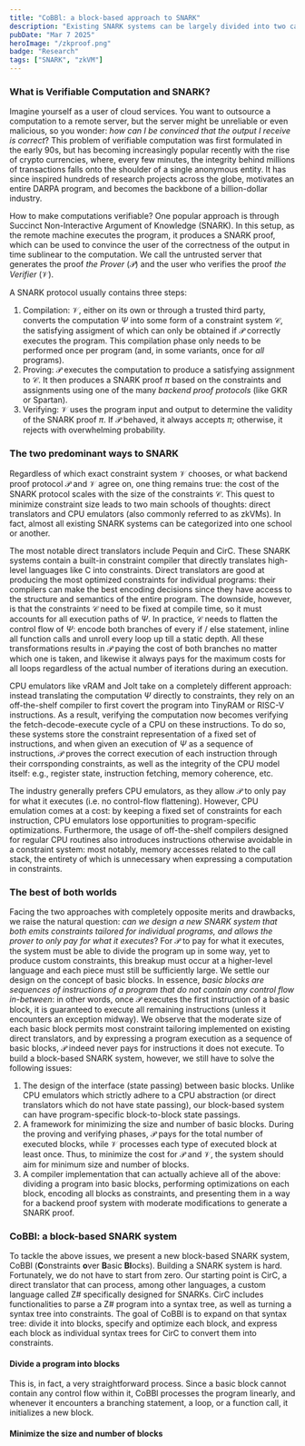 ```yaml
---
title: "CoBBl: a block-based approach to SNARK"
description: "Existing SNARK systems can be largely divided into two categories: direct translators and CPU emulators. In this blog we present a new middle-path between the two systems and show that a new SNARK system based on basic blocks can overcome the main drawbacks of both existing systems."
pubDate: "Mar 7 2025"
heroImage: "/zkproof.png"
badge: "Research"
tags: ["SNARK", "zkVM"]
---
```


### What is Verifiable Computation and SNARK?
Imagine yourself as a user of cloud services. You want to outsource a computation to a remote server, but the server might be unreliable or even malicious, so you wonder: _how can I be convinced that the output I receive is correct_? This problem of verifiable computation was first formulated in the early 90s, but has becoming increasingly popular recently with the rise of crypto currencies, where, every few minutes, the integrity behind millions of transactions falls onto the shoulder of a single anonymous entity. It has since inspired hundreds of research projects across the globe, motivates an entire DARPA program, and becomes the backbone of a billion-dollar industry.

How to make computations verifiable? One popular approach is through Succinct Non-Interactive Argument of Knowledge (SNARK). In this setup, as the remote machine executes the program, it produces a SNARK proof, which can be used to convince the user of the correctness of the output in time sublinear to the computation. We call the untrusted server that generates the proof _the Prover_ ($\mathcal{P}$) and the user who verifies the proof _the Verifier_ ($\mathcal{V}$).

A SNARK protocol usually contains three steps:
1. Compilation: $\mathcal{V}$, either on its own or through a trusted third party, converts the computation $\Psi$ into some form of a constraint system $\mathcal{C}$, the satisfying assigment of which can only be obtained if $\mathcal{P}$ correctly executes the program. This compilation phase only needs to be performed once per program (and, in some variants, once for _all_ programs).
2. Proving: $\mathcal{P}$ executes the computation to produce a satisfying assignment to $\mathcal{C}$. It then produces a SNARK proof $\pi$ based on the constraints and assignments using one of the many _backend proof protocols_ (like GKR or Spartan).
3. Verifying: $\mathcal{V}$ uses the program input and output to determine the validity of the SNARK proof $\pi$. If $\mathcal{P}$ behaved, it always accepts $\pi$; otherwise, it rejects with overwhelming probability.

### The two predominant ways to SNARK
Regardless of which exact constraint system $\mathcal{V}$ chooses, or what backend proof protocol $\mathcal{P}$ and $\mathcal{V}$ agree on, one thing remains true: the cost of the SNARK protocol scales with the size of the constraints $\mathcal{C}$. This quest to minimize constraint size leads to two main schools of thoughts: direct translators and CPU emulators (also commonly referred to as zkVMs). In fact, almost all existing SNARK systems can be categorized into one school or another.

The most notable direct translators include Pequin and CirC. These SNARK systems contain a built-in constraint compiler that directly translates high-level languages like C into constraints. Direct translators are good at producing the most optimized constraints for individual programs: their compilers can make the best encoding decisions since they have access to the structure and semantics of the entire program. The downside, however, is that the constraints $\mathcal{C}$ need to be fixed at compile time, so it must accounts for all execution paths of $\Psi$. In practice, $\mathcal{C}$ needs to flatten the control flow of $\Psi$: encode both branches of every if / else statement, inline all function calls and unroll every loop up till a static depth. All these transformations results in $\mathcal{P}$ paying the cost of both branches no matter which one is taken, and likewise it always pays for the maximum costs for all loops regardless of the actual number of iterations during an execution.

CPU emulators like vRAM and Jolt take on a completely different approach: instead translating the computation $\Psi$ directly to constraints, they rely on an off-the-shelf compiler to first covert the program into TinyRAM or RISC-V instructions. As a result, verifying the computation now becomes verifying the fetch-decode-execute cycle of a CPU on these instructions. To do so, these systems store the constraint representation of a fixed set of instructions, and when given an execution of $\Psi$ as a sequence of instructions, $\mathcal{P}$ proves the correct execution of each instruction through their corrsponding constraints, as well as the integrity of the CPU model itself: e.g., register state, instruction fetching, memory coherence, etc.

The industry generally prefers CPU emulators, as they allow $\mathcal{P}$ to only pay for what it executes (i.e. no control-flow flattening). However, CPU emulation comes at a cost: by keeping a fixed set of constraints for each instruction, CPU emulators lose opportunities to program-specific optimizations. Furthermore, the usage of off-the-shelf compilers designed for regular CPU routines also introduces instructions otherwise avoidable in a constraint system: most notably, memory accesses related to the call stack, the entirety of which is unnecessary when expressing a computation in constraints.

### The best of both worlds
Facing the two approaches with completely opposite merits and drawbacks, we raise the natural question: _can we design a new SNARK system that both emits constraints tailored for individual programs, and allows the prover to only pay for what it executes_? For $\mathcal{P}$ to pay for what it executes, the system must be able to divide the program up in some way, yet to produce custom constraints, this breakup must occur at a higher-level language and each piece must still be sufficiently large. We settle our design on the concept of basic blocks. In essence, _basic blocks are sequences of instructions of a program that do not contain any control flow in-between_: in other words, once $\mathcal{P}$ executes the first instruction of a basic block, it is guaranteed to execute all remaining instructions (unless it encounters an exception midway). We observe that the moderate size of each basic block permits most constraint tailoring implemented on existing direct translators, and by expressing a program execution as a sequence of basic blocks, $\mathcal{P}$ indeed never pays for instructions it does not execute. To build a block-based SNARK system, however, we still have to solve the following issues:
1. The design of the interface (state passing) between basic blocks. Unlike CPU emulators which strictly adhere to a CPU abstraction (or direct translators which do not have state passing), our block-based system can have program-specific block-to-block state passings.
2. A framework for minimizing the size and number of basic blocks. During the proving and verifying phases, $\mathcal{P}$ pays for the total number of executed blocks, while $\mathcal{V}$ processes each type of executed block at least once. Thus, to minimize the cost for $\mathcal{P}$ and $\mathcal{V}$, the system should aim for minimum size and number of blocks.
3. A compiler implementation that can actually achieve all of the above: dividing a program into basic blocks, performing optimizations on each block, encoding all blocks as constraints, and presenting them in a way for a backend proof system with moderate modifications to generate a SNARK proof.

### CoBBl: a block-based SNARK system
To tackle the above issues, we present a new block-based SNARK system, CoBBl (**C**onstraints **o**ver **B**asic **Bl**ocks). Building a SNARK system is hard. Fortunately, we do not have to start from zero. Our starting point is CirC, a direct translator that can process, among other languages, a custom language called Z# specifically designed for SNARKs. CirC includes functionalities to parse a Z# program into a syntax tree, as well as turning a syntax tree into constraints. The goal of CoBBl is to expand on that syntax tree: divide it into blocks, specify and optimize each block, and express each block as individual syntax trees for CirC to convert them into constraints.

#### Divide a program into blocks
This is, in fact, a very straightforward process. Since a basic block cannot contain any control flow within it, CoBBl processes the program linearly, and whenever it encounters a branching statement, a loop, or a function call, it initializes a new block.

#### Minimize the size and number of blocks
